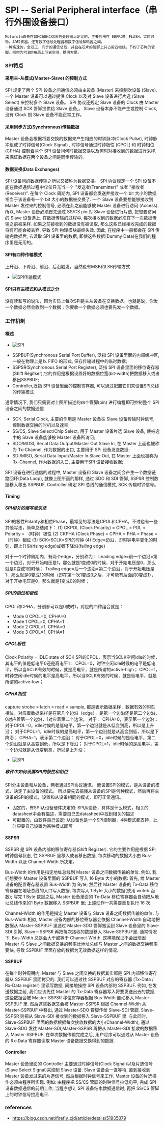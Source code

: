 # SPI -- Serial Peripheral interface（串行外围设备接口）

    Motorola首先在其MC68HCXX系列处理器上定义的，主要应用在 EEPROM，FLASH，实时时钟，AD转换器，还有数字信号处理器和数字信号解码器之间。
    一种高速的，全双工，同步的通信总线，并且在芯片的管脚上只占用四根线，节约了芯片的管脚，同时为PCB的布局上节省空间，提供方便。

### SPI特点

#### 采用主-从模式(Master-Slave) 的控制方式

SPI 规定了两个 SPI 设备之间通信必须由主设备 (Master) 来控制次设备 (Slave).
一个 Master 设备可以通过提供 Clock 以及对 Slave 设备进行片选 (Slave Select) 来控制多个 Slave 设备。
SPI 协议还规定 Slave 设备的 Clock 由 Master 设备通过 SCK 管脚提供给 Slave 设备,。
Slave 设备本身不能产生或控制 Clock, 没有 Clock 则 Slave 设备不能正常工作。

#### 采用同步方式(Synchronous)传输数据

Master 设备会根据将要交换的数据来产生相应的时钟脉冲(Clock Pulse), 时钟脉冲组成了时钟信号(Clock Signal) , 时钟信号通过时钟极性 (CPOL) 和 时钟相位 (CPHA) 控制着两个 SPI 设备间何时数据交换以及何时对接收到的数据进行采样, 来保证数据在两个设备之间是同步传输的.

#### 数据交换(Data Exchanges)

SPI 设备间的数据传输之所以又被称为数据交换。
SPI 协议规定一个 SPI 设备不能在数据通信过程中仅仅只充当一个 "发送者(Transmitter)" 或者 "接收者(Receiver)".
在每个 Clock 周期内, SPI 设备都会发送并接收一个 bit 大小的数据, 相当于该设备有一个 bit 大小的数据被交换了.
一个 Slave 设备要想能够接收到 Master 发过来的控制信号, 必须在此之前能够被 Master 设备进行访问 (Access).
所以, Master 设备必须首先通过 SS/CS pin 对 Slave 设备进行片选, 把想要访问的 Slave 设备选上.
在数据传输的过程中, 每次接收到的数据必须在下一次数据传输之前被采样.
如果之前接收到的数据没有被读取, 那么这些已经接收完成的数据将有可能会被丢弃, 导致 SPI 物理模块最终失效.
因此, 在程序中一般都会在 SPI 传输完数据后, 去读取 SPI 设备里的数据, 即使这些数据(Dummy Data)在我们的程序里是无用的。

#### SPI有四种传输模式

上升沿、下降沿、前沿、后沿触发。当然也有MSB和LSB传输方式.

- ![SPI传输模式](../images/SPI0.jpg)

#### SPI只有主模式和从模式之分

没有读和写的说法，因为实质上每次SPI是主从设备在交换数据。也就是说，你发一个数据必然会收到一个数据；你要收一个数据必须也要先发一个数据。

### 工作机制

#### 概述

- ![SPI](../images/SPI1.jpg)

* SSPBUF(Synchronous Serial Port Buffer), 泛指 SPI 设备里面的内部缓冲区, 一般在物理上是以 FIFO 的形式, 保存传输过程中的临时数据;
* SSPSR(Synchronous Serial Port Register), 泛指 SPI 设备里面的移位寄存器(Shift Regitser),它的作用是根据设置好的数据位宽(bit-width)把数据移入或者移出SSPBUF;
* Controller,泛指 SPI 设备里面的控制寄存器, 可以通过配置它们来设置SPI总线的传输模式

通常情况下, 我们只需要对上图所描述的四个管脚(pin) 进行编程即可控制整个 SPI 设备之间的数据通信

* SCK, Serial Clock, 主要的作用是 Master 设备往 Slave 设备传输时钟信号, 控制数据交换的时机以及速率;
* SS/CS, Slave Select/Chip Select, 用于 Master 设备片选 Slave 设备, 使被选中的 Slave 设备能够被 Master 设备所访问;
* SDO/MOSI, Serial Data Output/Master Out Slave In, 在 Master 上面也被称为 Tx-Channel, 作为数据的出口, 主要用于 SPI 设备发送数据;
* SDI/MISO, Serial Data Input/Master In Slave Out, 在 Master 上面也被称为 Rx-Channel, 作为数据的入口, 主要用于SPI 设备接收数据;

SPI 设备在进行通信的过程中, Master 设备和 Slave 设备之间会产生一个数据链路回环(Data Loop), 就像上图所画的那样, 通过 SDO 和 SDI 管脚, SSPSR 控制数据移入移出 SSPBUF, Controller 确定 SPI 总线的通信模式, SCK 传输时钟信号。

#### Timing

##### SPI相关的缩写或说法

SPI的极性Polarity和相位Phase，最常见的写法是CPOL和CPHA，不过也有一些其他写法，简单总结如下：
(1) CKPOL (Clock Polarity) = CPOL = POL = Polarity = （时钟）极性
(2) CKPHA (Clock Phase) = CPHA = PHA = Phase = （时钟）相位
(3) SCK=SCLK=SPI的时钟
(4) Edge=边沿，即时钟电平变化的时刻，即上升沿(rising edge)或者下降沿(falling edge)

对于一个时钟周期内，有两个edge，分别称为：
Leading edge=前一个边沿=第一个边沿，对于开始电压是1，那么就是1变成0的时候，对于开始电压是0，那么就是0变成1的时候；
Trailing edge=后一个边沿=第二个边沿，对于开始电压是1，那么就是0变成1的时候（即在第一次1变成0之后，才可能有后面的0变成1），对于开始电压是0，那么就是1变成0的时候；

##### SPI的相位和极性

CPOL和CPHA，分别都可以是0或时1，对应的四种组合就是：
* Mode 0 CPOL=0, CPHA=0
* Mode 1 CPOL=0, CPHA=1
* Mode 2 CPOL=1, CPHA=0
* Mode 3 CPOL=1, CPHA=1

##### CPOL极性

Clock Polarity = IDLE state of SCK
SPI的CPOL，表示当SCLK空闲idle的时候，其电平的值是低电平0还是高电平1：
CPOL=0，时钟空闲idle时候的电平是低电平，所以当SCLK有效的时候，就是高电平，就是所谓的active-high；
CPOL=1，时钟空闲idle时候的电平是高电平，所以当SCLK有效的时候，就是低电平，就是所谓的active-low；

##### CPHA相位

capture strobe = latch = read = sample, 都是表示数据采样，数据有效的时刻
相位，对应着数据采样是在第几个边沿（edge），是第一个边沿还是第二个边沿，0对应着第一个边沿，1对应着第二个边沿。
对于：
CPHA=0，表示第一个边沿：
对于CPOL=0，idle时候的是低电平，第一个边沿就是从低变到高，所以是上升沿；
对于CPOL=1，idle时候的是高电平，第一个边沿就是从高变到低，所以是下降沿；
CPHA=1，表示第二个边沿：
对于CPOL=0，idle时候的是低电平，第二个边沿就是从高变到低，所以是下降沿；
对于CPOL=1，idle时候的是高电平，第一个边沿就是从低变到高，所以是上升沿；

- ![SPI](../images/SPI2.jpg)

##### 软件中如何设置SPI的极性和相位

SPI分主设备和从设备，两者通过SPI协议通讯。
而设置SPI的模式，是从设备的模式，决定了主设备的模式。
所以要先去搞懂从设备的SPI是何种模式，然后再将主设备的SPI的模式，设置和从设备相同的模式，即可正常通讯。

* 固定的，有SPI从设备硬件决定的: SPI从设备，具体是什么模式，相关的datasheet中会有描述，需要自己去datasheet中找到相关的描述
* 可配置的，由软件自己设定: 从设备也是一个SPI控制器，4种模式都支持，此时只要自己设置为某种模式即可

#### SSPSR

SSPSR 是 SPI 设备内部的移位寄存器(Shift Register). 它的主要作用是根据 SPI 时钟信号状态, 往 SSPBUF 里移入或者移出数据, 每次移动的数据大小由 Bus-Width 以及 Channel-Width 所决定。

Bus-Width 的作用是指定地址总线到 Master 设备之间数据传输的单位.
例如, 我们想要往 Master 设备里面的 SSPBUF 写入 16 Byte 大小的数据: 首先, 给 Master 设备的配置寄存器设置 Bus-Width 为 Byte;
然后往 Master 设备的 Tx-Data 移位寄存器在地址总线的入口写入数据, 每次写入 1 Byte 大小的数据(使用 writeb 函数);
写完 1 Byte 数据之后, Master 设备里面的 Tx-Data 移位寄存器会自动把从地址总线传来的1 Byte 数据移入 SSPBUF 里; 上述动作一共需要重复执行 16 次.

Channel-Width 的作用是指定 Master 设备与 Slave 设备之间数据传输的单位.
与 Bus-Width 相似, Master 设备内部的移位寄存器会依据 Channel-Width 自动地把数据从 Master-SSPBUF 里通过 Master-SDO 管脚搬运到 Slave 设备里的 Slave-SDI 引脚, Slave－SSPSR 再把每次接收的数据移入 Slave-SSPBUF里.
通常情况下, Bus-Width 总是会大于或等于 Channel-Width, 这样能保证不会出现因 Master 与 Slave 之间数据交换的频率比地址总线与 Master 之间的数据交换频率要快, 导致 SSPBUF 里面存放的数据为无效数据这样的情况.

#### SSPBUF

在每个时钟周期内, Master 与 Slave 之间交换的数据其实都是 SPI 内部移位寄存器从 SSPBUF 里面拷贝的.
我们可以通过往 SSPBUF 对应的寄存器 (Tx-Data / Rx-Data register) 里读写数据, 间接地操控 SPI 设备内部的 SSPBUF.
例如, 在发送数据之前, 我们应该先往 Master 的 Tx-Data 寄存器写入将要发送出去的数据, 这些数据会被 Master-SSPSR 移位寄存器根据 Bus-Width 自动移入 Master-SSPBUF 里.
然后这些数据又会被 Master-SSPSR 根据 Channel-Width 从 Master-SSPBUF 中移出, 通过 Master-SDO 管脚传给 Slave-SDI 管脚,
Slave-SSPSR 则把从 Slave-SDI 接收到的数据移入 Slave-SSPBUF 里.
与此同时, Slave-SSPBUF 里面的数据根据每次接收数据的大小(Channel-Width), 通过 Slave-SDO 发往 Master-SDI,Master-SSPSR 再把从 Master-SDI 接收的数据移入 Master-SSPBUF.
在单次数据传输完成之后, 用户程序可以通过从 Master 设备的 Rx-Data 寄存器读取 Master 设备数据交换得到的数据.

#### Controller

Master 设备里面的 Controller 主要通过时钟信号(Clock Signal)以及片选信号(Slave Select Signal)来控制 Slave 设备.
Slave 设备会一直等待, 直到接收到 Master 设备发过来的片选信号, 然后根据时钟信号来工作.
Master 设备的片选操作必须由程序所实现. 例如: 由程序把 SS/CS 管脚的时钟信号拉低电平, 完成 SPI 设备数据通信的前期工作;
当程序想让 SPI 设备结束数据通信时, 再把 SS/CS 管脚上的时钟信号拉高电平.

### references

* https://blog.csdn.net/firefly_cjd/article/details/51935079



